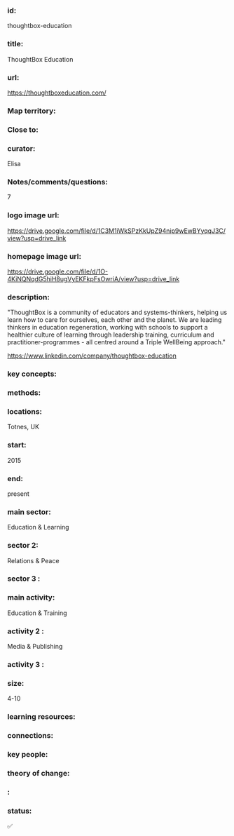 ### id: 
  thoughtbox-education
### title: 
  ThoughtBox Education
### url: 
  https://thoughtboxeducation.com/
### Map territory: 
  
### Close to: 
  
### curator: 
  Elisa
### Notes/comments/questions: 
  7
### logo image url: 
  https://drive.google.com/file/d/1C3M1iWkSPzKkUpZ94nip9wEwBYyqqJ3C/view?usp=drive_link
### homepage image url: 
  https://drive.google.com/file/d/1O-4KiNQNqdG5hiH8ugVyEKFkpFsOwriA/view?usp=drive_link
### description: 
  "ThoughtBox is a community of educators and systems-thinkers, helping us learn how to care for ourselves, each other and the planet. We are leading thinkers in education regeneration, working with schools to support a healthier culture of learning through leadership training, curriculum and practitioner-programmes - all centred around a Triple WellBeing approach."

https://www.linkedin.com/company/thoughtbox-education
### key concepts: 
  
### methods: 
  
### locations: 
  Totnes, UK
### start: 
  2015
### end: 
  present
### main sector: 
  Education & Learning
### sector 2: 
  Relations & Peace
### sector 3 : 
  
### main activity: 
  Education & Training
### activity 2 : 
  Media & Publishing
### activity 3 : 
  
### size: 
  4-10
### learning resources: 
  
### connections: 
  
### key people: 
  
### theory of change: 
  
### : 
  
### status: 
  ✅
